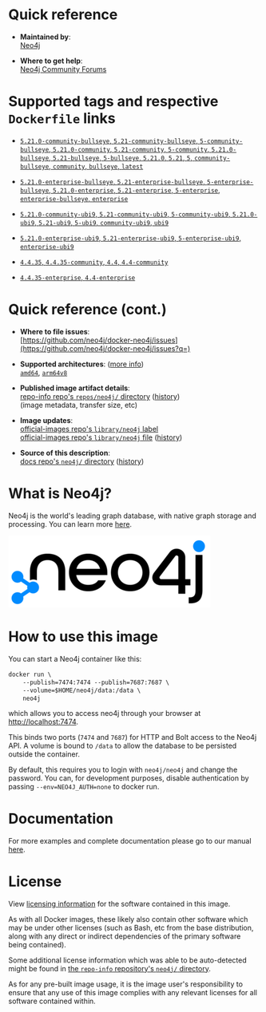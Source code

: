 <!--

********************************************************************************

WARNING:

    DO NOT EDIT "neo4j/README.md"

    IT IS AUTO-GENERATED

    (from the other files in "neo4j/" combined with a set of templates)

********************************************************************************

-->

# Quick reference

-	**Maintained by**:  
	[Neo4j](https://github.com/neo4j/docker-neo4j)

-	**Where to get help**:  
	[Neo4j Community Forums](https://community.neo4j.com)

# Supported tags and respective `Dockerfile` links

-	[`5.21.0-community-bullseye`, `5.21-community-bullseye`, `5-community-bullseye`, `5.21.0-community`, `5.21-community`, `5-community`, `5.21.0-bullseye`, `5.21-bullseye`, `5-bullseye`, `5.21.0`, `5.21`, `5`, `community-bullseye`, `community`, `bullseye`, `latest`](https://github.com/neo4j/docker-neo4j-publish/blob/b1989e4b7222c257c56a1fc432b8bad090c159b8/5.21.0/bullseye/community/Dockerfile)

-	[`5.21.0-enterprise-bullseye`, `5.21-enterprise-bullseye`, `5-enterprise-bullseye`, `5.21.0-enterprise`, `5.21-enterprise`, `5-enterprise`, `enterprise-bullseye`, `enterprise`](https://github.com/neo4j/docker-neo4j-publish/blob/b1989e4b7222c257c56a1fc432b8bad090c159b8/5.21.0/bullseye/enterprise/Dockerfile)

-	[`5.21.0-community-ubi9`, `5.21-community-ubi9`, `5-community-ubi9`, `5.21.0-ubi9`, `5.21-ubi9`, `5-ubi9`, `community-ubi9`, `ubi9`](https://github.com/neo4j/docker-neo4j-publish/blob/b1989e4b7222c257c56a1fc432b8bad090c159b8/5.21.0/ubi9/community/Dockerfile)

-	[`5.21.0-enterprise-ubi9`, `5.21-enterprise-ubi9`, `5-enterprise-ubi9`, `enterprise-ubi9`](https://github.com/neo4j/docker-neo4j-publish/blob/b1989e4b7222c257c56a1fc432b8bad090c159b8/5.21.0/ubi9/enterprise/Dockerfile)

-	[`4.4.35`, `4.4.35-community`, `4.4`, `4.4-community`](https://github.com/neo4j/docker-neo4j-publish/blob/62fed0e66f4f437924853a02aced6ffaf2b507cd/4.4.35/bullseye/community/Dockerfile)

-	[`4.4.35-enterprise`, `4.4-enterprise`](https://github.com/neo4j/docker-neo4j-publish/blob/62fed0e66f4f437924853a02aced6ffaf2b507cd/4.4.35/bullseye/enterprise/Dockerfile)

# Quick reference (cont.)

-	**Where to file issues**:  
	[https://github.com/neo4j/docker-neo4j/issues](https://github.com/neo4j/docker-neo4j/issues?q=)

-	**Supported architectures**: ([more info](https://github.com/docker-library/official-images#architectures-other-than-amd64))  
	[`amd64`](https://hub.docker.com/r/amd64/neo4j/), [`arm64v8`](https://hub.docker.com/r/arm64v8/neo4j/)

-	**Published image artifact details**:  
	[repo-info repo's `repos/neo4j/` directory](https://github.com/docker-library/repo-info/blob/master/repos/neo4j) ([history](https://github.com/docker-library/repo-info/commits/master/repos/neo4j))  
	(image metadata, transfer size, etc)

-	**Image updates**:  
	[official-images repo's `library/neo4j` label](https://github.com/docker-library/official-images/issues?q=label%3Alibrary%2Fneo4j)  
	[official-images repo's `library/neo4j` file](https://github.com/docker-library/official-images/blob/master/library/neo4j) ([history](https://github.com/docker-library/official-images/commits/master/library/neo4j))

-	**Source of this description**:  
	[docs repo's `neo4j/` directory](https://github.com/docker-library/docs/tree/master/neo4j) ([history](https://github.com/docker-library/docs/commits/master/neo4j))

# What is Neo4j?

Neo4j is the world's leading graph database, with native graph storage and processing. You can learn more [here](http://neo4j.com/developer).

![logo](https://raw.githubusercontent.com/docker-library/docs/56823e63d5b6dd7ddbb9d5d3c4a8947778055d8e/neo4j/logo.png)

# How to use this image

You can start a Neo4j container like this:

```console
docker run \
    --publish=7474:7474 --publish=7687:7687 \
    --volume=$HOME/neo4j/data:/data \
    neo4j
```

which allows you to access neo4j through your browser at [http://localhost:7474](http://localhost:7474).

This binds two ports (`7474` and `7687`) for HTTP and Bolt access to the Neo4j API. A volume is bound to `/data` to allow the database to be persisted outside the container.

By default, this requires you to login with `neo4j/neo4j` and change the password. You can, for development purposes, disable authentication by passing `--env=NEO4J_AUTH=none` to docker run.

# Documentation

For more examples and complete documentation please go to our manual [here](http://neo4j.com/docs/operations-manual/current/deployment/single-instance/docker/).

# License

View [licensing information](https://neo4j.com/licensing) for the software contained in this image.

As with all Docker images, these likely also contain other software which may be under other licenses (such as Bash, etc from the base distribution, along with any direct or indirect dependencies of the primary software being contained).

Some additional license information which was able to be auto-detected might be found in [the `repo-info` repository's `neo4j/` directory](https://github.com/docker-library/repo-info/tree/master/repos/neo4j).

As for any pre-built image usage, it is the image user's responsibility to ensure that any use of this image complies with any relevant licenses for all software contained within.
